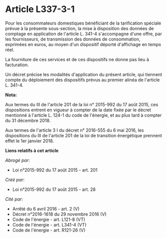 # Article L337-3-1

Pour les consommateurs domestiques bénéficiant de la tarification spéciale prévue à la présente sous-section, la mise à
disposition des données de comptage en application de l'article L. 341-4 s'accompagne d'une offre, par les fournisseurs, de
transmission des données de consommation, exprimées en euros, au moyen d'un dispositif déporté d'affichage en temps réel. 

La fourniture de ces services et de ces dispositifs ne donne pas lieu à facturation. 

Un décret précise les modalités d'application du présent article, qui tiennent compte du déploiement des dispositifs prévus
au premier alinéa de l'article L. 341-4.

**Nota:**

Aux termes du III de l'article 201 de la loi n° 2015-992 du 17 août 2015, ces dispositions entrent en vigueur à compter de la
date fixée par le décret mentionné à l'article L. 124-1 du code de l'énergie, et au plus tard à compter du 31 décembre 2018.

Aux termes de l'article 3 I du décret n° 2016-555 du 6 mai 2016, les dispositions du III de l'article 201 de la loi de
transition énergétique prennent effet le 1er janvier 2018.

**Liens relatifs à cet article**

_Abrogé par_:

  - Loi n°2015-992 du 17 août 2015 - art. 201

_Créé par_:

  - Loi n°2015-992 du 17 août 2015 - art. 28

_Cité par_:

  - Arrêté du 6 avril 2016 - art. 2 (V)
  - Décret n°2016-1618 du 29 novembre 2016 (V)
  - Code de l'énergie - art. L121-8 (VT)
  - Code de l'énergie - art. L341-4 (VT)
  - Code de l'énergie - art. R121-26 (V)
